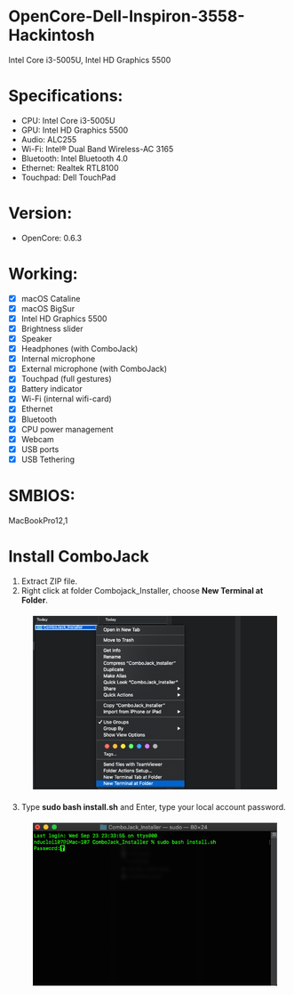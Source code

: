 # OpenCore-Dell-Inspiron-3558-Hackintosh

Intel Core i3-5005U, Intel HD Graphics 5500

# Specifications:
* CPU: Intel Core i3-5005U
* GPU: Intel HD Graphics 5500
* Audio: ALC255
* Wi-Fi: Intel® Dual Band Wireless-AC 3165
* Bluetooth: Intel Bluetooth 4.0
* Ethernet: Realtek RTL8100
* Touchpad: Dell TouchPad

# Version: 
* OpenCore: 0.6.3

# Working:

- [x] macOS Cataline
- [x] macOS BigSur
- [x] Intel HD Graphics 5500
- [x] Brightness slider
- [x] Speaker
- [x] Headphones (with ComboJack)
- [x] Internal microphone
- [x] External microphone (with ComboJack)
- [x] Touchpad (full gestures)
- [x] Battery indicator
- [x] Wi-Fi (internal wifi-card)
- [x] Ethernet
- [x] Bluetooth
- [x] CPU power management
- [x] Webcam
- [x] USB ports
- [x] USB Tethering

# SMBIOS:
MacBookPro12,1

# Install ComboJack
1. Extract ZIP file.
2. Right click at folder Combojack_Installer, choose **New Terminal at Folder**.
    <p align="center" style="margin:20px">
    <img src="img/combojack-1.png" alt="Right click to open Terminal">
    </p>
3. Type **sudo bash install.sh** and Enter, type your local account password.
    <p align="center" style="margin:20px">
    <img src="img/combojack-2.png" alt="sudo bash install.sh">
    </p>
